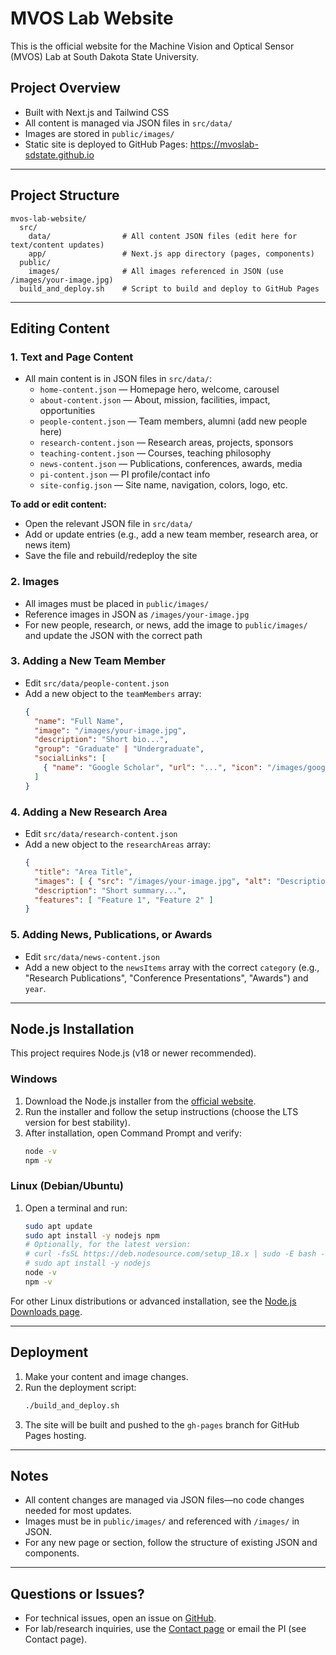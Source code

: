 # MVOS Lab Website

This is the official website for the Machine Vision and Optical Sensor (MVOS) Lab at South Dakota State University.

## Project Overview
- Built with Next.js and Tailwind CSS
- All content is managed via JSON files in `src/data/`
- Images are stored in `public/images/`
- Static site is deployed to GitHub Pages: https://mvoslab-sdstate.github.io

---

## Project Structure

```
mvos-lab-website/
  src/
    data/                # All content JSON files (edit here for text/content updates)
    app/                 # Next.js app directory (pages, components)
  public/
    images/              # All images referenced in JSON (use /images/your-image.jpg)
  build_and_deploy.sh    # Script to build and deploy to GitHub Pages
```

---

## Editing Content

### 1. **Text and Page Content**
- All main content is in JSON files in `src/data/`:
  - `home-content.json` — Homepage hero, welcome, carousel
  - `about-content.json` — About, mission, facilities, impact, opportunities
  - `people-content.json` — Team members, alumni (add new people here)
  - `research-content.json` — Research areas, projects, sponsors
  - `teaching-content.json` — Courses, teaching philosophy
  - `news-content.json` — Publications, conferences, awards, media
  - `pi-content.json` — PI profile/contact info
  - `site-config.json` — Site name, navigation, colors, logo, etc.

**To add or edit content:**
- Open the relevant JSON file in `src/data/`
- Add or update entries (e.g., add a new team member, research area, or news item)
- Save the file and rebuild/redeploy the site

### 2. **Images**
- All images must be placed in `public/images/`
- Reference images in JSON as `/images/your-image.jpg`
- For new people, research, or news, add the image to `public/images/` and update the JSON with the correct path

### 3. **Adding a New Team Member**
- Edit `src/data/people-content.json`
- Add a new object to the `teamMembers` array:
  ```json
  {
    "name": "Full Name",
    "image": "/images/your-image.jpg",
    "description": "Short bio...",
    "group": "Graduate" | "Undergraduate",
    "socialLinks": [
      { "name": "Google Scholar", "url": "...", "icon": "/images/google-scholar.png" }
    ]
  }
  ```

### 4. **Adding a New Research Area**
- Edit `src/data/research-content.json`
- Add a new object to the `researchAreas` array:
  ```json
  {
    "title": "Area Title",
    "images": [ { "src": "/images/your-image.jpg", "alt": "Description" } ],
    "description": "Short summary...",
    "features": [ "Feature 1", "Feature 2" ]
  }
  ```

### 5. **Adding News, Publications, or Awards**
- Edit `src/data/news-content.json`
- Add a new object to the `newsItems` array with the correct `category` (e.g., "Research Publications", "Conference Presentations", "Awards") and `year`.

---

## Node.js Installation

This project requires Node.js (v18 or newer recommended).

### Windows
1. Download the Node.js installer from the [official website](https://nodejs.org/).
2. Run the installer and follow the setup instructions (choose the LTS version for best stability).
3. After installation, open Command Prompt and verify:
   ```bash
   node -v
   npm -v
   ```

### Linux (Debian/Ubuntu)
1. Open a terminal and run:
   ```bash
   sudo apt update
   sudo apt install -y nodejs npm
   # Optionally, for the latest version:
   # curl -fsSL https://deb.nodesource.com/setup_18.x | sudo -E bash -
   # sudo apt install -y nodejs
   node -v
   npm -v
   ```

For other Linux distributions or advanced installation, see the [Node.js Downloads page](https://nodejs.org/en/download/package-manager).

---

## Deployment

1. Make your content and image changes.
2. Run the deployment script:
   ```bash
   ./build_and_deploy.sh
   ```
3. The site will be built and pushed to the `gh-pages` branch for GitHub Pages hosting.

---

## Notes
- All content changes are managed via JSON files—no code changes needed for most updates.
- Images must be in `public/images/` and referenced with `/images/` in JSON.
- For any new page or section, follow the structure of existing JSON and components.

---

## Questions or Issues?
- For technical issues, open an issue on [GitHub](https://github.com/MVOSlab-sdstate/mvos-lab-website).
- For lab/research inquiries, use the [Contact page](https://mvoslab-sdstate.github.io/mvos-lab-website/contact) or email the PI (see Contact page).
